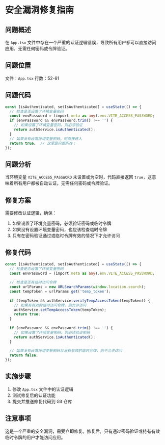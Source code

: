 # 安全漏洞修复指南

## 问题概述

在 `App.tsx` 文件中存在一个严重的认证逻辑错误，导致所有用户都可以直接访问应用，无需任何密码或令牌验证。

## 问题位置

文件：`App.tsx`
行数：52-61

## 问题代码

```typescript
const [isAuthenticated, setIsAuthenticated] = useState(() => {
  // 检查是否设置了环境变量密码
  const envPassword = (import.meta as any).env.VITE_ACCESS_PASSWORD;
  if (envPassword && envPassword.trim() !== '') {
    // 如果设置了环境变量密码，则必须验证
    return authService.isAuthenticated();
  }
  // 如果没有设置环境变量密码，则直接进入
  return true;  // 这里是问题所在！
});
```

## 问题分析

当环境变量 `VITE_ACCESS_PASSWORD` 未设置或为空时，代码直接返回 `true`，这意味着所有用户都被自动认证，无需任何密码或令牌验证。

## 修复方案

需要修改认证逻辑，确保：
1. 如果设置了环境变量密码，必须验证密码或临时令牌
2. 如果没有设置环境变量密码，也应该检查临时令牌
3. 只有在密码验证通过或临时令牌有效的情况下才允许访问

## 修复代码

```typescript
const [isAuthenticated, setIsAuthenticated] = useState(() => {
  // 检查是否设置了环境变量密码
  const envPassword = (import.meta as any).env.VITE_ACCESS_PASSWORD;
  
  // 检查是否有临时访问令牌
  const urlParams = new URLSearchParams(window.location.search);
  const tempToken = urlParams.get('temp_token');
  
  if (tempToken && authService.verifyTempAccessToken(tempToken)) {
    // 如果有有效的临时访问令牌，则允许访问
    authService.setTempAccessToken(tempToken);
    return true;
  }
  
  if (envPassword && envPassword.trim() !== '') {
    // 如果设置了环境变量密码，则必须验证密码
    return authService.isAuthenticated();
  }
  
  // 如果没有设置环境变量密码且没有有效的临时令牌，则不允许访问
  return false;
});
```

## 实施步骤

1. 修改 `App.tsx` 文件中的认证逻辑
2. 测试修复后的认证功能
3. 提交并推送修复代码到 Git 仓库

## 注意事项

这是一个严重的安全漏洞，需要立即修复。修复后，只有通过密码验证或持有有效临时令牌的用户才能访问应用。